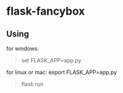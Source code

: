 # flask-fancybox

## Using
for windows:
>set FLASK_APP=app.py

for linux or mac:
export FLASK_APP=app.py

>flask run
